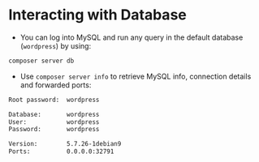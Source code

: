 # Interacting with Database

- You can log into MySQL and run any query in the default database (`wordpress`) by using:

```sh
composer server db
```

- Use `composer server info` to retrieve MySQL info, connection details and forwarded ports:

```sh
Root password:  wordpress

Database:       wordpress
User:           wordpress
Password:       wordpress

Version:        5.7.26-1debian9
Ports:          0.0.0.0:32791
```

